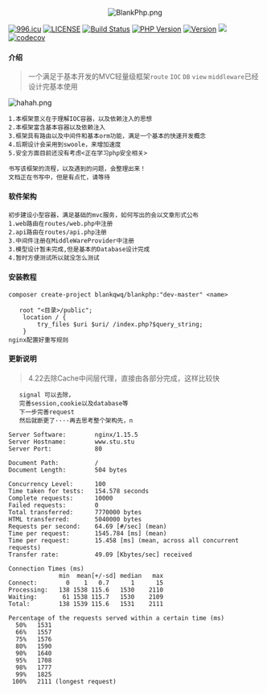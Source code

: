 <p align="center"><img src="https://i.loli.net/2019/04/08/5caaea849eb1f.png" alt="BlankPhp.png" title="BlankPhp.png" /><p>

[![996.icu](https://img.shields.io/badge/link-996.icu-red.svg)](https://996.icu)
[![LICENSE](https://img.shields.io/badge/license-Anti%20996-blue.svg)](https://github.com/996icu/996.ICU/blob/master/LICENSE)
[![Build Status](https://travis-ci.org/blankqwq/BlankPhp.svg?branch=master)](https://travis-ci.org/blankqwq/BlankPhp)
<a href="https://github.com/blankqwq/BlankPhp"><img src="https://img.shields.io/badge/php-7.1%2B-blue.svg" alt="PHP Version"></a>
<a href="https://github.com/blankqwq/BlankPhp/releases"><img src="https://img.shields.io/badge/version-1.0.0-lightgrey.svg" alt="Version"></a>
<a href="https://github.com/blankqwq/BlankPhp"><img src="https://poser.pugx.org/fastd/fastd/license" /></a>
[![codecov](https://codecov.io/gh/blankqwq/BlankPhp/branch/master/graph/badge.svg)](https://codecov.io/gh/blankqwq/BlankPhp)
#### 介绍

> 一个满足于基本开发的MVC轻量级框架`route` `IOC` `DB` `view` `middleware`已经设计完基本使用

![hahah.png](https://i.loli.net/2019/04/08/5cab51b97a61b.png)

    1.本框架意义在于理解IOC容器，以及依赖注入的思想
    2.本框架富含基本容器以及依赖注入
    3.框架具有路由以及中间件和基本orm功能，满足一个基本的快速开发概念
    4.后期设计会采用到swoole，来增加速度
    5.安全方面目前还没有考虑<正在学习php安全相关>
    
    书写该框架的流程，以及遇到的问题，会整理出来！
    文档正在书写中，但是有点忙，请等待

#### 软件架构
    初步建设小型容器，满足基础的mvc服务，如何写出的会以文章形式公布
    1.web路由在routes/web.php中注册
    2.api路由在routes/api.php注册
    3.中间件注册在MiddleWareProvider中注册
    3.模型设计暂未完成,但是基本的Database设计完成
    4.暂时方便测试所以就没怎么测试

#### 安装教程

```
composer create-project blankqwq/blankphp:"dev-master" <name>
```

```nginx
   root "<目录>/public";
    location / {
        try_files $uri $uri/ /index.php?$query_string;
    }
nginx配置好重写规则

```

#### 更新说明
    
    
>    4.22去除Cache中间层代理，直接由各部分完成，这样比较快
       
       signal 可以去除，
       完善session,cookie以及database等
       下一步完善request
       然后就断更了····再去思考整个架构先，n
       

```ab
Server Software:        nginx/1.15.5
Server Hostname:        www.stu.stu
Server Port:            80

Document Path:          /
Document Length:        504 bytes

Concurrency Level:      100
Time taken for tests:   154.578 seconds
Complete requests:      10000
Failed requests:        0
Total transferred:      7770000 bytes
HTML transferred:       5040000 bytes
Requests per second:    64.69 [#/sec] (mean)
Time per request:       1545.784 [ms] (mean)
Time per request:       15.458 [ms] (mean, across all concurrent requests)
Transfer rate:          49.09 [Kbytes/sec] received

Connection Times (ms)
              min  mean[+/-sd] median   max
Connect:        0    1   0.7      1      15
Processing:   138 1538 115.6   1530    2110
Waiting:       61 1538 115.7   1530    2109
Total:        138 1539 115.6   1531    2111

Percentage of the requests served within a certain time (ms)
  50%   1531
  66%   1557
  75%   1576
  80%   1590
  90%   1640
  95%   1708
  98%   1777
  99%   1825
 100%   2111 (longest request)
```